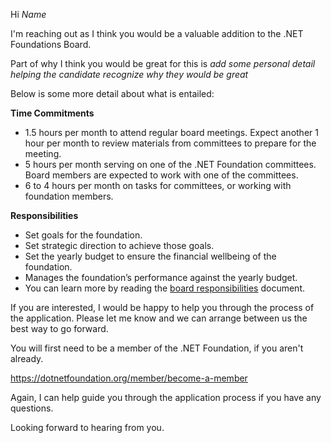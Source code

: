 Hi _Name_

I'm reaching out as I think you would be a valuable addition to the .NET Foundations Board.

Part of why I think you would be great for this is _add some personal detail helping the candidate recognize why they would be great_

Below is some more detail about what is entailed: 

**Time Commitments**
- 1.5 hours per month to attend regular board meetings. Expect another 1 hour per month to review materials from committees to prepare for the meeting.
- 5 hours per month serving on one of the .NET Foundation committees. Board members are expected to work with one of the committees.
- 6 to 4 hours per month on tasks for committees, or working with foundation members.

**Responsibilities**
- Set goals for the foundation.
- Set strategic direction to achieve those goals.
- Set the yearly budget to ensure the financial wellbeing of the foundation.
- Manages the foundation’s performance against the yearly budget.
- You can learn more by reading the [board responsibilities](../recruiting-board/board-responsibilities.md) document.

If you are interested, I would be happy to help you through the process of the application. Please let me know and we can arrange between us the best way to go forward.

You will first need to be a member of the .NET Foundation, if you aren't already. 

https://dotnetfoundation.org/member/become-a-member

Again, I can help guide you through the application process if you have any questions.

Looking forward to hearing from you.